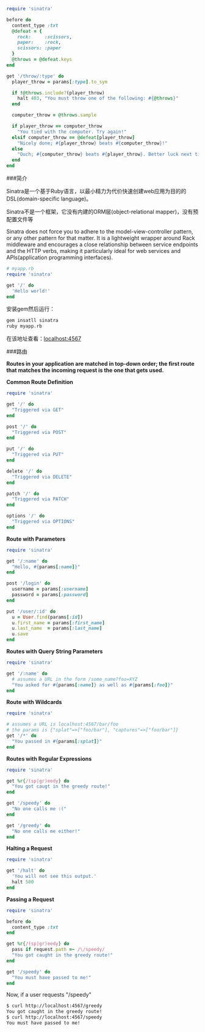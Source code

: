 ```ruby
require 'sinatra'

before do
  content_type :txt
  @defeat = {
    rock:     :scissors,
    paper:    :rock,
    scissors: :paper
  }
  @throws = @defeat.keys
end

get '/throw/:type' do
  player_throw = params[:type].to_sym

  if !@throws.include?(player_throw)
    halt 403, "You must throw one of the following: #{@throws}"
  end

  computer_throw = @throws.sample

  if player_throw == computer_throw
    "You tied with the computer. Try again!"
  elsif computer_throw == @defeat[player_throw]
    "Nicely done; #{player_throw} beats #{computer_throw}!"
  else
    "Ouch; #{computer_throw} beats #{player_throw}. Better luck next time!"
  end
end
```

###简介

Sinatra是一个基于Ruby语言，以最小精力为代价快速创建web应用为目的的DSL(domain-specific language)。

Sinatra不是一个框架，它没有内建的ORM层(object-relational mapper)，没有预配置文件等

Sinatra does not force you to adhere to the model-view-controller pattern, or any other pattern for that matter. It is a lightweight wrapper around Rack middleware and encourages a close relationship between service endpoints and the HTTP verbs, making it particularly ideal for web services and APIs(application programming interfaces).
```ruby
# myapp.rb
require 'sinatra'

get '/' do
  'Hello world!'
end
```
安装gem然后运行：
```bash
gem insatll sinatra
ruby myapp.rb
```
在该地址查看：[localhost:4567](http://localhost:4567/)

###路由

**Routes in your application are matched in top-down order; the first route that matches the incoming request is the one that gets used.**

**Common Route Definition**

```ruby
require 'sinatra'

get '/' do
  "Triggered via GET"
end

post '/' do
  "Triggered via POST"
end

put '/' do
  "Triggered via PUT"
end

delete '/' do
  "Triggered via DELETE"
end

patch '/' do
  "Triggered via PATCH"
end

options '/' do
  "Triggered via OPTIONS"
end
```

**Route with Parameters**

```ruby
require 'sinatra'

get '/:name' do
  "Hello, #{params[:name]}"
end

post '/login' do
  username = params[:username]
  password = params[:password]
end

put '/user/:id' do
  u = User.find(params[:id])
  u.first_name = params[:first_name]
  u.last_name  = params[:last_name]
  u.save
end
```

**Routes with Query String Parameters**

```ruby
require 'sinatra'

get '/:name' do
  # assumes a URL in the form /some_name?foo=XYZ
  "You asked for #{params[:name]} as well as #{params[:foo]}"
end
```

**Route with Wildcards**

```ruby
require 'sinatra'

# assumes a URL is localhost:4567/bar/foo
# the params is {"splat"=>["foo/bar"], "captures"=>["foo/bar"]}
get '/*' do
  "You passed in #{params[:splat]}"
end
```  

**Routes with Regular Expressions**

```ruby
require 'sinatra'

get %r{/(sp|gr)eedy} do
  "You got caugt in the greedy route!"
end

get '/speedy' do
  "No one calls me :("
end

get '/greedy' do
  "No one calls me either!"
end
```

**Halting a Request**

```ruby
require 'sinatra'

get '/halt' do
  'You will not see this output.'
  halt 500
end
```

**Passing a Request**

```ruby
require 'sinatra'

before do
  content_type :txt
end

get %r{/(sp|gr)eedy} do
  pass if request.path =~ /\/speedy/
  "You got caught in the greedy route!"
end

get '/speedy' do
  "You must have passed to me!"
end
```
Now, if a user requests "/speedy"
```bash
$ curl http://localhost:4567/greedy
You got caught in the greedy route!
$ curl http://localhost:4567/speedy
You must have passed to me!
```